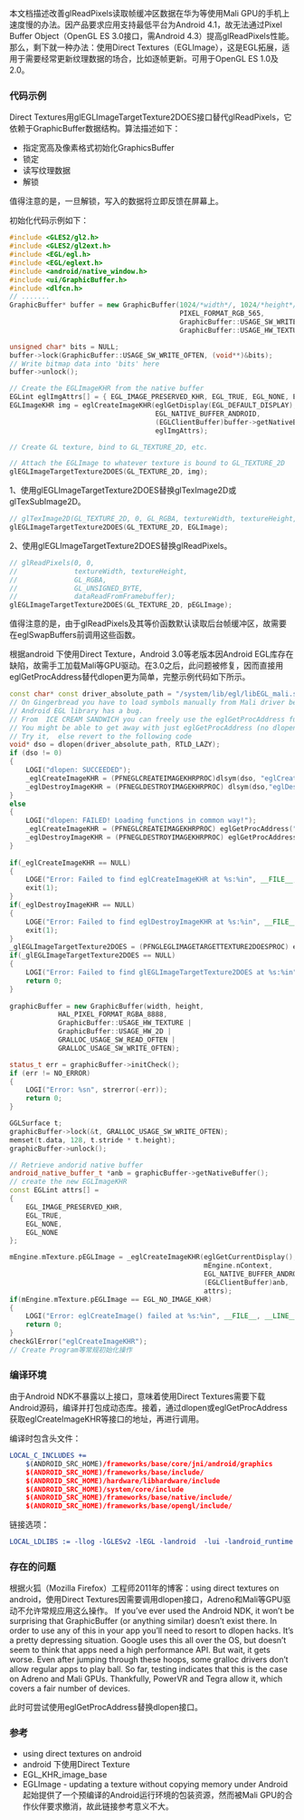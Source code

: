 本文档描述改善glReadPixels读取帧缓冲区数据在华为等使用Mali GPU的手机上速度慢的办法。因产品要求应用支持最低平台为Android 4.1，故无法通过Pixel Buffer Object（OpenGL ES 3.0接口，需Android 4.3）提高glReadPixels性能。那么，剩下就一种办法：使用Direct Textures（EGLImage），这是EGL拓展，适用于需要经常更新纹理数据的场合，比如逐帧更新。可用于OpenGL ES 1.0及2.0。

### 代码示例
Direct Textures用glEGLImageTargetTexture2DOES接口替代glReadPixels，它依赖于GraphicBuffer数据结构。算法描述如下：

* 指定宽高及像素格式初始化GraphicsBuffer
* 锁定
* 读写纹理数据
* 解锁

值得注意的是，一旦解锁，写入的数据将立即反馈在屏幕上。

初始化代码示例如下：
```c++
#include <GLES2/gl2.h>
#include <GLES2/gl2ext.h>
#include <EGL/egl.h>
#include <EGL/eglext.h>
#include <android/native_window.h>
#include <ui/GraphicBuffer.h>
#include <dlfcn.h>
// .......
GraphicBuffer* buffer = new GraphicBuffer(1024/*width*/, 1024/*height*/, 
                                          PIXEL_FORMAT_RGB_565,
                                          GraphicBuffer::USAGE_SW_WRITE_OFTEN |
                                          GraphicBuffer::USAGE_HW_TEXTURE);

unsigned char* bits = NULL;
buffer->lock(GraphicBuffer::USAGE_SW_WRITE_OFTEN, (void**)&bits);
// Write bitmap data into 'bits' here
buffer->unlock();

// Create the EGLImageKHR from the native buffer
EGLint eglImgAttrs[] = { EGL_IMAGE_PRESERVED_KHR, EGL_TRUE, EGL_NONE, EGL_NONE };
EGLImageKHR img = eglCreateImageKHR(eglGetDisplay(EGL_DEFAULT_DISPLAY), EGL_NO_CONTEXT,
                                    EGL_NATIVE_BUFFER_ANDROID,
                                    (EGLClientBuffer)buffer->getNativeBuffer(),
                                    eglImgAttrs);

// Create GL texture, bind to GL_TEXTURE_2D, etc.

// Attach the EGLImage to whatever texture is bound to GL_TEXTURE_2D
glEGLImageTargetTexture2DOES(GL_TEXTURE_2D, img);
```

1、使用glEGLImageTargetTexture2DOES替换glTexImage2D或glTexSubImage2D。
```c++
// glTexImage2D(GL_TEXTURE_2D, 0, GL_RGBA, textureWidth, textureHeight, 0,GL_RGBA, GL_UNSIGNED_BYTE, NULL);
glEGLImageTargetTexture2DOES(GL_TEXTURE_2D, EGLImage);
```

2、使用glEGLImageTargetTexture2DOES替换glReadPixels。
```c++
// glReadPixels(0, 0, 
//              textureWidth, textureHeight, 
//              GL_RGBA, 
//              GL_UNSIGNED_BYTE, 
//              dataReadFromFramebuffer);
glEGLImageTargetTexture2DOES(GL_TEXTURE_2D, pEGLImage);
```
值得注意的是，由于glReadPixels及其等价函数默认读取后台帧缓冲区，故需要在eglSwapBuffers前调用这些函数。

根据android 下使用Direct Texture，Android 3.0等老版本因Android EGL库存在缺陷，故需手工加载Mali等GPU驱动。在3.0之后，此问题被修复，因而直接用eglGetProcAddress替代dlopen更为简单，完整示例代码如下所示。
```c++
const char* const driver_absolute_path = "/system/lib/egl/libEGL_mali.so";
// On Gingerbread you have to load symbols manually from Mali driver because
// Android EGL library has a bug.
// From  ICE CREAM SANDWICH you can freely use the eglGetProcAddress function.
// You might be able to get away with just eglGetProcAddress (no dlopen). 
// Try it,  else revert to the following code
void* dso = dlopen(driver_absolute_path, RTLD_LAZY);
if (dso != 0)
{
    LOGI("dlopen: SUCCEEDED");
    _eglCreateImageKHR = (PFNEGLCREATEIMAGEKHRPROC)dlsym(dso, "eglCreateImageKHR");
    _eglDestroyImageKHR = (PFNEGLDESTROYIMAGEKHRPROC) dlsym(dso,"eglDestroyImageKHR");
}
else
{
    LOGI("dlopen: FAILED! Loading functions in common way!");
    _eglCreateImageKHR = (PFNEGLCREATEIMAGEKHRPROC) eglGetProcAddress("eglCreateImageKHR");
    _eglDestroyImageKHR = (PFNEGLDESTROYIMAGEKHRPROC) eglGetProcAddress("eglDestroyImageKHR");
}
 
if(_eglCreateImageKHR == NULL)
{
    LOGE("Error: Failed to find eglCreateImageKHR at %s:%in", __FILE__, __LINE__);
    exit(1);
}
if(_eglDestroyImageKHR == NULL)
{
    LOGE("Error: Failed to find eglDestroyImageKHR at %s:%in", __FILE__, __LINE__);
    exit(1);
}
_glEGLImageTargetTexture2DOES = (PFNGLEGLIMAGETARGETTEXTURE2DOESPROC) eglGetProcAddress("glEGLImageTargetTexture2DOES");
if(_glEGLImageTargetTexture2DOES == NULL)
{
    LOGI("Error: Failed to find glEGLImageTargetTexture2DOES at %s:%in", __FILE__, __LINE__);
    return 0;
}
     
graphicBuffer = new GraphicBuffer(width, height,
            HAL_PIXEL_FORMAT_RGBA_8888,
            GraphicBuffer::USAGE_HW_TEXTURE |
            GraphicBuffer::USAGE_HW_2D |
            GRALLOC_USAGE_SW_READ_OFTEN |
            GRALLOC_USAGE_SW_WRITE_OFTEN);

status_t err = graphicBuffer->initCheck();
if (err != NO_ERROR)
{
    LOGI("Error: %sn", strerror(-err));
    return 0;
}

GGLSurface t;
graphicBuffer->lock(&t, GRALLOC_USAGE_SW_WRITE_OFTEN);
memset(t.data, 128, t.stride * t.height);
graphicBuffer->unlock();

// Retrieve andorid native buffer
android_native_buffer_t *anb = graphicBuffer->getNativeBuffer();
// create the new EGLImageKHR
const EGLint attrs[] =
{
    EGL_IMAGE_PRESERVED_KHR, 
    EGL_TRUE,
    EGL_NONE, 
    EGL_NONE
};

mEngine.mTexture.pEGLImage = _eglCreateImageKHR(eglGetCurrentDisplay(),
                                                mEngine.nContext, 
                                                EGL_NATIVE_BUFFER_ANDROID, 
                                                (EGLClientBuffer)anb, 
                                                attrs);
if(mEngine.mTexture.pEGLImage == EGL_NO_IMAGE_KHR)
{
    LOGI("Error: eglCreateImage() failed at %s:%in", __FILE__, __LINE__);
    return 0;
}
checkGlError("eglCreateImageKHR");
// Create Program等常规初始化操作
```

### 编译环境
由于Android NDK不暴露以上接口，意味着使用Direct Textures需要下载Android源码，编译并打包成动态库。接着，通过dlopen或eglGetProcAddress获取eglCreateImageKHR等接口的地址，再进行调用。

编译时包含头文件：
```cmake
LOCAL_C_INCLUDES +=
    $(ANDROID_SRC_HOME)/frameworks/base/core/jni/android/graphics 
    $(ANDROID_SRC_HOME)/frameworks/base/include/
    $(ANDROID_SRC_HOME)/hardware/libhardware/include
    $(ANDROID_SRC_HOME)/system/core/include
    $(ANDROID_SRC_HOME)/frameworks/base/native/include/
    $(ANDROID_SRC_HOME)/frameworks/base/opengl/include/
```

链接选项：
```cmake
LOCAL_LDLIBS := -llog -lGLESv2 -lEGL -landroid  -lui -landroid_runtime  -ljnigraphics
```

### 存在的问题
根据火狐（Mozilla Firefox）工程师2011年的博客：using direct textures on android，使用Direct Textures因需要调用dlopen接口，Adreno和Mali等GPU驱动不允许常规应用这么操作。
If you’ve ever used the Android NDK, it won’t be surprising that GraphicBuffer (or anything similar) doesn’t exist there. In order to use any of this in your app you’ll need to resort to dlopen hacks. It’s a pretty depressing situation. Google uses this all over the OS, but doesn’t seem to think that apps need a high performance API. But wait, it gets worse. Even after jumping through these hoops, some gralloc drivers don’t allow regular apps to play ball. So far, testing indicates that this is the case on Adreno and Mali GPUs. Thankfully, PowerVR and Tegra allow it, which covers a fair number of devices.

此时可尝试使用eglGetProcAddress替换dlopen接口。

### 参考
* using direct textures on android
* android 下使用Direct Texture
* EGL_KHR_image_base
* EGLImage - updating a texture without copying memory under Android 起始提供了一个预编译的Android运行环境的包装资源，然而被Mali GPU的合作伙伴要求撤消，故此链接参考意义不大。